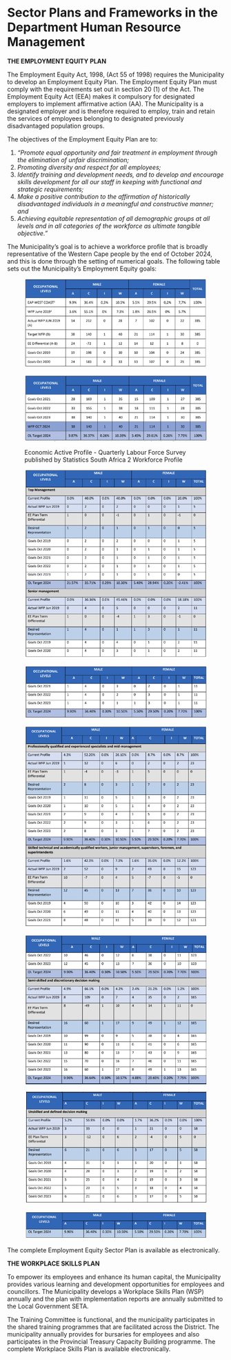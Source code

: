 # Sector Plans and Frameworks in the Department Human Resource Management

**THE EMPLOYMENT EQUITY PLAN**

The Employment Equity Act, 1998, (Act 55 of 1998) requires the Municipality to develop an Employment Equity Plan. The Employment Equity Plan must comply with the requirements set out in section 20 (1) of the Act. The Employment Equity Act (EEA) makes it compulsory for designated employers to implement affirmative action (AA). The Municipality is a designated employer and is therefore required to employ, train and retain the services of employees belonging to designated previously disadvantaged population groups.

The objectives of the Employment Equity Plan are to:

1. _“Promote equal opportunity and fair treatment in employment through the elimination of unfair discrimination;_
2. _Promoting diversity and respect for all employees;_
3. &#x20;_Identify training and development needs, and to develop and encourage skills development for all our staff in keeping with functional and strategic requirements;_
4. _Make a positive contribution to the affirmation of historically disadvantaged individuals in a meaningful and constructive manner; and_
5. &#x20;_Achieving equitable representation of all demographic groups at all levels and in all categories of the workforce as ultimate tangible objective.”_

The Municipality’s goal is to achieve a workforce profile that is broadly representative of the Western Cape people by the end of October 2024, and this is done through the setting of numerical goals. The following table sets out the Municipality’s Employment Equity goals:

<figure><img src="../.gitbook/assets/Screen Shot 2023-05-09 at 10.55.21 AM.png" alt=""><figcaption></figcaption></figure>

<figure><img src="../.gitbook/assets/Screen Shot 2023-05-09 at 10.56.05 AM.png" alt=""><figcaption><p>Economic Active Profile - Quarterly Labour Force Survey published by Statistics South Africa 2 Workforce Profile</p></figcaption></figure>

<figure><img src="../.gitbook/assets/Screen Shot 2023-05-09 at 10.56.55 AM.png" alt=""><figcaption></figcaption></figure>

<figure><img src="../.gitbook/assets/Screen Shot 2023-05-09 at 10.57.33 AM.png" alt=""><figcaption></figcaption></figure>

<figure><img src="../.gitbook/assets/Screen Shot 2023-05-09 at 10.58.06 AM.png" alt=""><figcaption></figcaption></figure>

<figure><img src="../.gitbook/assets/Screen Shot 2023-05-09 at 10.59.40 AM.png" alt=""><figcaption></figcaption></figure>

<figure><img src="../.gitbook/assets/Screen Shot 2023-05-09 at 11.00.29 AM.png" alt=""><figcaption></figcaption></figure>

<figure><img src="../.gitbook/assets/Screen Shot 2023-05-09 at 11.00.59 AM.png" alt=""><figcaption></figcaption></figure>

The complete Employment Equity Sector Plan is available as electronically.

**THE WORKPLACE SKILLS PLAN**

To empower its employees and enhance its human capital, the Municipality provides various learning and development opportunities for employees and councillors. The Municipality develops a Workplace Skills Plan (WSP) annually and the plan with implementation reports are annually submitted to the Local Government SETA.

The Training Committee is functional, and the municipality participates in the shared training programmes that are facilitated across the District. The municipality annually provides for bursaries for employees and also participates in the Provincial Treasury Capacity Building programme. The complete Workplace Skills Plan is available electronically.
